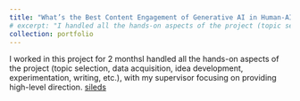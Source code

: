 ```yaml
---
title: "What’s the Best Content Engagement of Generative AI in Human-AI Text Co-Creation?"
# excerpt: "I handled all the hands-on aspects of the project (topic selection, data acquisition, idea development, experimentation, writing, etc.), with my supervisor focusing on providing high-level direction"
collection: portfolio
---
```

I worked in this project for 2 monthsI handled all the hands-on aspects of the project (topic selection, data acquisition, idea development, experimentation, writing, etc.), with my supervisor focusing on providing high-level direction. [sileds](ssff)
